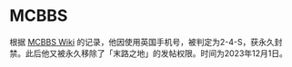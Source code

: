 # MCBBS

根据 [MCBBS Wiki](https://mcbbs.wiki/wiki/其他永久封禁用户/gongxiang01) 的记录，他因使用英国手机号，被判定为2-4-S，获永久封禁。此后他又被永久移除了「末路之地」的发帖权限。时间为2023年12月1日。

